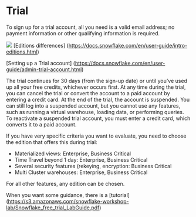 # Trial
To sign up for a trial account, all you need is a valid email address; no payment information or other qualifying information is required.

![](https://tva1.sinaimg.cn/large/007S8ZIlgy1gdzfj3enqwj30oc0q6grd.jpg)
[Editions differences] (https://docs.snowflake.com/en/user-guide/intro-editions.html)

[Setting up a Trial account] (https://docs.snowflake.com/en/user-guide/admin-trial-account.html)

The trial continues for 30 days (from the sign-up date) or until you’ve used up all your free credits, whichever occurs first. At any time during the trial, you can cancel the trial or convert the account to a paid account by entering a credit card. At the end of the trial, the account is suspended. You can still log into a suspended account, but you cannot use any features, such as running a virtual warehouse, loading data, or performing queries. To reactivate a suspended trial account, you must enter a credit card, which converts it to a paid account.

If you have very specific criteria you want to evaluate, you need to choose the edition that offers this during trial:

* Materialized views: Enterprise, Business Critical
* Time Travel beyond 1 day: Enterprise, Business Critical
* Several security features (rekeying, encryption: Business Critical
* Multi Cluster warehouses: Enterprise, Business Critical

For all other features, any edition can be chosen.

When you want some guidance, there is a [tutorial] (https://s3.amazonaws.com/snowflake-workshop-lab/Snowflake_free_trial_LabGuide.pdf)
